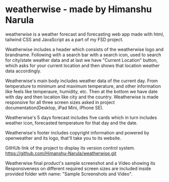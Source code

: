 # weatherwise - made by Himanshu Narula
weatherwise is a weather forecast and forecasting web app made with html, tailwind CSS and JavaScript as a part of my FSD project.

<!-- Header/Nav Bar -->
Weatherwise includes a header which consists of the weatherwise logo and brandname. Following with a search bar with a search icon, used to search for city/state weather data and at last we have "Current Location" button, which asks for your current location and then shows that location weather data accordingly.

<!-- Main Body -->
Weatherwise's main body includes weather data of the current day. From temperature to minimum and maximum temperature, and other information like feels like temperaure, humidity, etc.
Then at the bottom we have date with day and then location like city and the country.
Weatherwise is made responsive for all three screen sizes asked in project documentation(Desktop, iPad Mini, iPhone SE).

<!-- 5 days forecast -->
Weatherwise's 5 days forecast includes five cards which in turn includes weather icon, forecasted temperature for that day and the date.

<!-- Footer -->
Weatherwise's footer includes copyright information and powered by openweather and its logo, that'll take you to its website.

<!-- GitHub Link -->
GitHUb link of the project to display its version control system.
https://github.com/Himanshu-Narula/weatherwise.git

<!-- Sample Screenshots and Responsive Video -->
Weatherwise final product's sample screenshot and a Video showing its Responsiveness on different required screen sizes are included inside provided folder with name: "Sample Screenshots and Video".